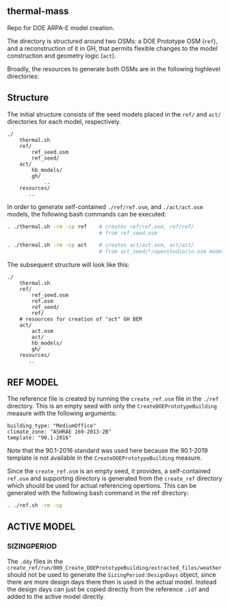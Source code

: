 ## thermal-mass

Repo for DOE ARPA-E model creation.

The directory is structured around two OSMs: a DOE Prototype OSM (`ref`), and a reconstruction of it in GH, that permits flexible changes to the model construction and geometry logic (`act`).

Broadly, the resources to generate both OSMs are in the following highlevel directories:

## Structure

The initial structure consists of the seed models placed in the `ref/` and `act/` directories for each model, respectively.

```
./   
    thermal.sh
    ref/ 
        ref_seed.osm 
        ref_seed/ 
    act/
        hb_models/
        gh/
            ..
    resources/
       .. 
```

In order to generate self-contained `./ref/ref.osm`, and `./act/act.osm` models, the following bash commands can be executed:

```bash
. ./thermal.sh -rm -cp ref    # creates ref/ref.osm, ref/ref/
                              # from ref_seed.osm 

. ./thermal.sh -rm -cp act    # creates act/act.osm, act/act/
                              # from act_seed/*/openstudio/in.osm model
```

The subsequent structure will look like this:

```
./   
    thermal.sh
    ref/ 
        ref_seed.osm 
        ref.osm
        ref_seed/ 
        ref/
    # resources for creation of "act" GH BEM 
    act/
        act.osm
        act/
        hb_models/
        gh/
    resources/
       .. 

```


## REF MODEL

The reference file is created by running the `create_ref.osm` file in the `./ref` directory. This is an empty seed  with only the `CreateDOEPrototypeBuilding` measure with the following arguments:

```
building_type: "MediumOffice"
climate_zone: "ASHRAE 169-2013-2B"
template: "90.1-2016"
```

Note that the 90.1-2016 standard was used here because the 90.1-2019 template is not available in the `CreateDOEPrototypeBuilding` measure. 

Since the `create_ref.osm` is an empty seed, it provides, a self-contained `ref.osm` and supporting directory is generated from the `create_ref` directory which should be used for actual referencing opertions. This can be generated with the following bash command in the ref directory:
```bash
. ./ref.sh -rm -cp
```

## ACTIVE MODEL


### SIZINGPERIOD 

The `.ddy` files in the `create_ref/run/000_Create_DOEPrototypeBuilding/extracted_files/weather` should not be used to generate the `SizingPeriod:DesignDays` object, since there are more design days there then is used in the actual model. Instead the design days can just be copied directly from the reference `.idf` and added to the active model directly. 



